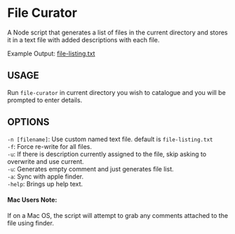 # File Curator

A Node script that generates a list of files in the current directory and stores it in a text file with added descriptions with each file.

Example Output: [file-listing.txt](https://github.com/lucasaid/file-curator/blob/master/test-directory/file-listing.txt)

## USAGE

Run `file-curator` in current directory you wish to catalogue and you will be prompted to enter details.

## OPTIONS

`-n [filename]`: Use custom named text file. default is `file-listing.txt`  
`-f`: Force re-write for all files.  
`-u`: If there is description currently assigned to the file, skip asking to overwrite and use current.  
`-u`: Generates empty comment and just generates file list.  
`-a`: Sync with apple finder.  
`-help`: Brings up help text.

#### Mac Users Note:

If on a Mac OS, the script will attempt to grab any comments attached to the file using finder.
